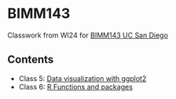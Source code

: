 # BIMM143

Classwork from WI24 for [BIMM143 UC San Diego](https://github.com/kristianawong/BIMM143)

## Contents

- Class 5: [Data visualization with ggplot2](https://github.com/kristianawong/BIMM143/blob/main/BIMM143_Class05/Class-5.pdf)
- Class 6: [R Functions and packages](https://github.com/kristianawong/BIMM143/blob/main/BIMM143_Class06/Class_06.pdf)
